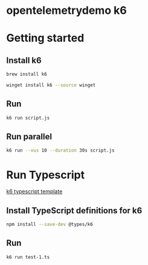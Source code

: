 # opentelemetrydemo k6



# Getting started
## Install k6

```bash
brew install k6
```

```bash
winget install k6 --source winget
```

## Run 
```bash
k6 run script.js
````

## Run parallel
```bash
k6 run --vus 10 --duration 30s script.js
````

# Run Typescript
[k6 typescript template](https://github.com/grafana/k6-template-typescript/tree/main)

## Install TypeScript definitions for k6
```bash
npm install --save-dev @types/k6
```

## Run 
```bash
k6 run test-1.ts
````